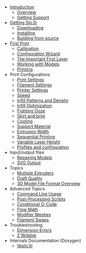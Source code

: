 <div id="manual-toc">

* [Introduction](/intro/overview)
    * [Overview](/intro/overview)
    * [Getting Support](/intro/getting-support)
* [Getting Slic3r](/getting-slic3r/getting-slic3r)
    * [Downloading](/getting-slic3r/getting-slic3r#downloading)
    * [Installing](/getting-slic3r/getting-slic3r#installing)
    * [Building from source](/getting-slic3r/getting-slic3r#building-from-source)
* [First Print](/first-print/calibration)
    * [Calibration](/first-print/calibration)
    * [Configuration Wizard](/first-print/configuration-wizard)
    * [The Important First Layer](/first-print/first-layer)
    * [Working with Models](/first-print/working-with-models)
    * [Printing](/first-print/printing)
* Print Configurations
    * [Print Settings](/simple-mode/simple-mode#print-settings)
    * [Filament Settings](/simple-mode/simple-mode#filament-settings)
    * [Printer Settings](/simple-mode/simple-mode#printer-settings)
    * [Speed](/expert-mode/speed)
    * [Infill Patterns and Density](/expert-mode/infill)
    * [Infill Optimization](/expert-mode/infill-optimization)
    * [Fighting Ooze](/expert-mode/fighting-ooze)
    * [Skirt and brim](/expert-mode/skirt)
    * [Cooling](/expert-mode/cooling)
    * [Support Material](/expert-mode/support-material)
    * [Extrusion Width](/expert-mode/extrusion-width)
    * [Sequential Printing](/advanced/sequential-printing)
    * [Variable Layer Height](/expert-mode/variable-layer-height)
    * [Profiles and configuration](/configuration-organization/configuration-organization)
* Input/output files
    * [Repairing Models](/advanced/repairing-models)
    * [SVG Output](/advanced/svg-output)
* Topics
    * [Multiple Extruders](/expert-mode/multiple-extruders)
    * [Draft Quality](/topics/draft-quality)
    * [3D Model File Format Overview](/topics/supported-file-formats)
* Advanced Topics
    * [Command Line Usage](/advanced/command-line)
    * [Post-Processing Scripts](/advanced/post-processing)
    * [Conditional G-Code](/advanced/conditional-gcode)
    * [Flow Math](/advanced/flow-math)
    * [Modifier Meshes](/advanced/modifier-mesh)
    * [Filament Swaps](/advanced/filament-swaps)
* Troubleshooting
    * [Dimension Errors](/troubleshooting/dimension-errors)
    * [Z Wobble](/troubleshooting/troubleshooting#z-wobble)
* Internals Documentation (Doxygen)
    * [libslic3r](/libslic3r-doc)
    
</div>

